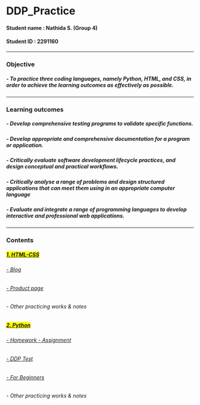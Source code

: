 # DDP_Practice

#### **Student name** : Nathida S. (Group 4)   
#### **Student ID** : 2291160
---
### **Objective**
##### - To practice three coding languages, namely Python, HTML, and CSS, in order to achieve the learning outcomes as effectively as possible.
---
### **Learning outcomes**
##### - Develop comprehensive testing programs to validate specific functions.
##### - Develop appropriate and comprehensive documentation for a program or application.
##### - Critically evaluate software development lifecycle practices, and design conceptual and practical workflows.
##### - Critically analyse a range of problems and design structured applications that can meet them using in an appropriate computer language
##### - Evaluate and integrate a range of programming languages to develop interactive and professional web applications.
---
### Contents
##### <mark>[1. HTML-CSS](https://github.com/Nathidaskv/DDP_Practice/tree/main/HTML-CSS)</mark>
###### [- Blog](https://github.com/Nathidaskv/DDP_Practice/tree/main/HTML-CSS/Blog)
###### [- Product page](https://github.com/Nathidaskv/DDP_Practice/tree/main/HTML-CSS/Product%20page)
###### - Other practicing works & notes
##### <mark>[2. Python](https://github.com/Nathidaskv/DDP_Practice/tree/main/Python)</mark>
###### [- Homework - Assignment](https://github.com/Nathidaskv/DDP_Practice/tree/main/Python/Assignments)
###### [- DDP Test](https://github.com/Nathidaskv/DDP_Practice/tree/main/Python/DDP%20Test)
###### [- For Beginners](https://github.com/Nathidaskv/DDP_Practice/tree/main/Python/For%20Beginners)
###### - Other practicing works & notes

